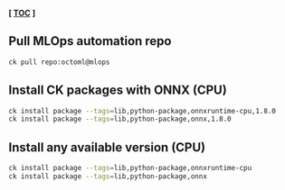 **[ [TOC](../README.md) ]**

## Pull MLOps automation repo

```bash
ck pull repo:octoml@mlops
```

## Install CK packages with ONNX (CPU)

```bash
ck install package --tags=lib,python-package,onnxruntime-cpu,1.8.0
ck install package --tags=lib,python-package,onnx,1.8.0
```

## Install any available version (CPU)
```bash
ck install package --tags=lib,python-package,onnxruntime-cpu
ck install package --tags=lib,python-package,onnx
```
